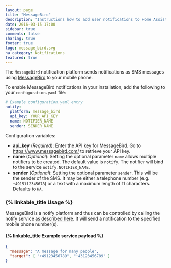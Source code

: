 ```yaml
---
layout: page
title: "MessageBird"
description: "Instructions how to add user notifications to Home Assistant."
date: 2016-03-15 17:00
sidebar: true
comments: false
sharing: true
footer: true
logo: message_bird.svg
ha_category: Notifications
featured: true
---
```


The `MessageBird` notification platform sends notifications as SMS messages using [MessageBird](https://www.messagebird.com/) to your mobile phone.

To enable MessageBird notifications in your installation, add the following to your `configuration.yaml` file:

```yaml
# Example configuration.yaml entry
notify:
  platform: message_bird
  api_key: YOUR_API_KEY
  name: NOTIFIER_NAME
  sender: SENDER_NAME
```

Configuration variables:

- **api_key** (*Required*): Enter the API key for MessageBird. Go to https://www.messagebird.com/ to retrieve your API key.
- **name** (*Optional*): Setting the optional parameter `name` allows multiple notifiers to be created. The default value is `notify`. The notifier will bind to the service `notify.NOTIFIER_NAME`.
- **sender** (*Optional*): Setting the optional parameter `sender`. This will be the sender of the SMS. It may be either a telephone number (e.g. `+4915112345678`) or a text with a maximum length of 11 characters. Defaults to `HA`.

### {% linkable_title Usage %}

MessageBird is a notify platform and thus can be controlled by calling the notify service [as described here](/components/notify/). It will send a notification to the specified mobile phone number(s).

#### {% linkable_title Example service payload %}

```json
{
  "message": "A message for many people",
  "target": [ "+49123456789", "+43123456789" ]
}
```

